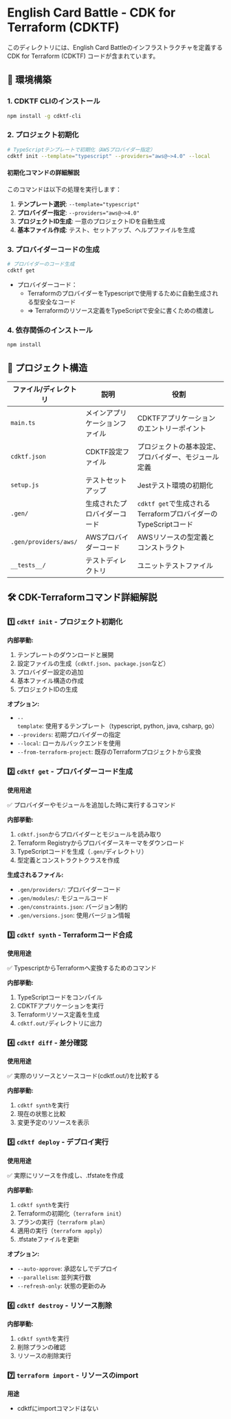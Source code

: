 # English Card Battle - CDK for Terraform (CDKTF)

このディレクトリには、English Card Battleのインフラストラクチャを定義するCDK for Terraform (CDKTF) コードが含まれています。

## 🚀 環境構築

### 1. CDKTF CLIのインストール
```bash
npm install -g cdktf-cli
```

### 2. プロジェクト初期化
```bash
# TypeScriptテンプレートで初期化（AWSプロバイダー指定）
cdktf init --template="typescript" --providers="aws@~>4.0" --local
```

#### 初期化コマンドの詳細解説

このコマンドは以下の処理を実行します：

1. **テンプレート選択**: `--template="typescript"`
2. **プロバイダー指定**: `--providers="aws@~>4.0"`
3. **プロジェクトID生成**: 一意のプロジェクトIDを自動生成
4. **基本ファイル作成**: テスト、セットアップ、ヘルプファイルを生成


### 3. プロバイダーコードの生成
```bash
# プロバイダーのコード生成
cdktf get
```
- プロバイダーコード： 
   - TerraformのプロバイダーをTypescriptで使用するために自動生成される型安全なコード
   - => Terraformのリソース定義をTypeScriptで安全に書くための橋渡し

### 4. 依存関係のインストール
```bash
npm install
```

## 📁 プロジェクト構造

| ファイル/ディレクトリ | 説明 | 役割 |
|---------------------|------|------|
| `main.ts` | メインアプリケーションファイル | CDKTFアプリケーションのエントリーポイント |
| `cdktf.json` | CDKTF設定ファイル | プロジェクトの基本設定、プロバイダー、モジュール定義 |
| `setup.js` | テストセットアップ | Jestテスト環境の初期化 |
| `.gen/` | 生成されたプロバイダーコード | `cdktf get`で生成されるTerraformプロバイダーのTypeScriptコード |
| `.gen/providers/aws/` | AWSプロバイダーコード | AWSリソースの型定義とコンストラクト |
| `__tests__/` | テストディレクトリ | ユニットテストファイル |

## 🛠️ CDK-Terraformコマンド詳細解説

### 1️⃣ `cdktf init` - プロジェクト初期化
**内部挙動:**
1. テンプレートのダウンロードと展開
2. 設定ファイルの生成（`cdktf.json`、`package.json`など）
3. プロバイダー設定の追加
4. 基本ファイル構造の作成
5. プロジェクトIDの生成

**オプション:**
- `--template`: 使用するテンプレート（typescript, python, java, csharp, go）
- `--providers`: 初期プロバイダーの指定
- `--local`: ローカルバックエンドを使用
- `--from-terraform-project`: 既存のTerraformプロジェクトから変換

### 2️⃣ `cdktf get` - プロバイダーコード生成
**使用用途**

✅ プロバイダーやモジュールを追加した時に実行するコマンド


**内部挙動:**
1. `cdktf.json`からプロバイダーとモジュールを読み取り
2. Terraform Registryからプロバイダースキーマをダウンロード
3. TypeScriptコードを生成（`.gen/`ディレクトリ）
4. 型定義とコンストラクトクラスを作成

**生成されるファイル:**
- `.gen/providers/`: プロバイダーコード
- `.gen/modules/`: モジュールコード
- `.gen/constraints.json`: バージョン制約
- `.gen/versions.json`: 使用バージョン情報

### 3️⃣ `cdktf synth` - Terraformコード合成
**使用用途**

✅ TypescriptからTerraformへ変換するためのコマンド

**内部挙動:**
1. TypeScriptコードをコンパイル
2. CDKTFアプリケーションを実行
3. Terraformリソース定義を生成
4. `cdktf.out/`ディレクトリに出力

### 4️⃣ `cdktf diff` - 差分確認
**使用用途**

✅ 実際のリソースとソースコード(cdktf.out/)を比較する

**内部挙動:**
1. `cdktf synth`を実行
2. 現在の状態と比較
3. 変更予定のリソースを表示

### 5️⃣ `cdktf deploy` - デプロイ実行

**使用用途**

✅ 実際にリソースを作成し、.tfstateを作成

**内部挙動:**
1. `cdktf synth`を実行
2. Terraformの初期化（`terraform init`）
3. プランの実行（`terraform plan`）
4. 適用の実行（`terraform apply`）
5. .tfstateファイルを更新

**オプション:**
- `--auto-approve`: 承認なしでデプロイ
- `--parallelism`: 並列実行数
- `--refresh-only`: 状態の更新のみ


### 6️⃣ `cdktf destroy` - リソース削除
**内部挙動:**
1. `cdktf synth`を実行
2. 削除プランの確認
3. リソースの削除実行

### 7️⃣ `terraform import` - リソースのimport
**用途**
- cdktfにimportコマンドはない
